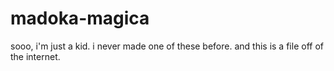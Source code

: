 # madoka-magica
sooo, i'm just a kid. i never made one of these before. and this is a file off of the internet.
